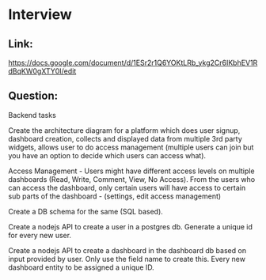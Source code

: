 # Interview

## Link:
https://docs.google.com/document/d/1ESr2r1Q6YOKtLRb_ykg2Cr6IKbhEV1RdBqKW0gXTY0I/edit

## Question:
Backend tasks

Create the architecture diagram for a platform which does user signup, dashboard creation, collects and displayed data from multiple 3rd party widgets, allows user to do access management (multiple users can join but you have an option to decide which users can access what).

Access Management - Users might have different access levels on multiple dashboards (Read, Write, Comment, View, No Access). From the users who can access the dashboard, only certain users will have access to certain sub parts of the dashboard - (settings, edit access management)

Create a DB schema for the same (SQL based).

Create a nodejs API to create a user in a postgres db. Generate a unique id for every new user.

Create a nodejs API to create a dashboard in the dashboard db based on input provided by user. Only use the field name to create this. Every new dashboard entity to be assigned a unique ID.
